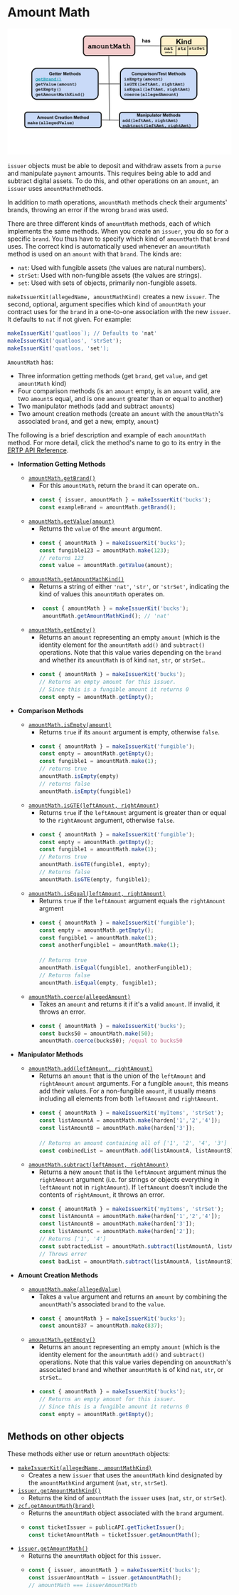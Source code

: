 # Amount Math

![AmountMath methods](./assets/amountMath.svg) 

`issuer` objects must be able to deposit and withdraw assets from a
`purse` and manipulate `payment` amounts. This 
requires being able to add and subtract digital assets. To do this,
and other operations on an `amount`, an `issuer` uses `amountMath`methods. 

In addition to math operations, `amountMath` methods check their
arguments' brands, throwing an error if the wrong `brand` was used.

There are three different kinds of `amountMath` methods, each of which
implements the same methods. When you create an `issuer`, you
do so for a specific `brand`. You thus have to specify which kind of
`amountMath` that `brand` uses. The 
correct kind is automatically used whenever an `amountMath` method
is used on an `amount` with that `brand`. The kinds are: 
- `nat`: Used with fungible assets (the values are natural numbers).
- `strSet`: Used with non-fungible assets (the values are strings).
- `set`: Used with sets of objects, primarily non-fungible assets.

`makeIssuerKit(allegedName, amountMathKind)` creates a new `issuer`.
The second, optional, argument specifies which kind
of `amountMath` your contract uses for the `brand` in a one-to-one
association with the new `issuer`. It defaults to `nat` if not given. For example: 
```js
makeIssuerKit('quatloos`); // Defaults to 'nat'
makeIssuerKit('quatloos', 'strSet');
makeIssuerKit('quatloos, 'set');
```
`AmountMath` has:
- Three information getting methods (get `brand`, get `value`, and get
`amountMath` kind)
- Four comparison methods (is an `amount` empty, is an `amount` valid,
are two `amount`s equal, and is one `amount` greater than or equal to another)
- Two manipulator methods (add and subtract `amount`s)
- Two amount creation methods (create an `amount` with the
  `amountMath`'s associated `brand`, and get a new, empty, `amount`)

The following is a brief description and example of each `amountMath` method. For
more detail, click the method's name to go to its entry in the [ERTP
API Reference](https://agoric.com/documentation/ertp/api/#ertp-api).

- **Information Getting Methods**
  - [`amountMath.getBrand()`](https://agoric.com/documentation/ertp/api/amount-math.html#amountmath-getbrand)
    - For this `amountMath`, return the `brand` it can operate on..
    - ```js
      const { issuer, amountMath } = makeIssuerKit('bucks');
      const exampleBrand = amountMath.getBrand();
      ```
  - [`amountMath.getValue(amount)`](https://agoric.com/documentation/ertp/api/amount-math.html#amountmath-getvalue-amount)
    - Returns the `value` of the `amount` argument. 
    - ```js 
      const { amountMath } = makeIssuerKit('bucks'); 
      const fungible123 = amountMath.make(123); 
      // returns 123 
      const value = amountMath.getValue(amount); 
      ```
  - [`amountMath.getAmountMathKind()`](https://agoric.com/documentation/ertp/api/amount-math.html#amountmath-getmathhelpersname)
    - Returns a string of either `'nat'`, `'str'`, or `'strSet'`,
       indicating the kind of values this
       `amountMath` operates on.
    - ```js
       const { amountMath } = makeIssuerKit('bucks');
       amountMath.getAmountMathKind(); // 'nat'
       ```
  - [`amountMath.getEmpty()`](https://agoric.com/documentation/ertp/api/amount-math.html#amountmath-getempty)
    - Returns an `amount` representing an empty `amount` (which is the identity
       element for the `amountMath` `add()` and `subtract()`
       operations. Note that this value varies depending on the
       `brand` and whether its `amountMath` is of kind `nat`, `str`, or `strSet`..
    - ```js
      const { amountMath } = makeIssuerKit('bucks');
      // Returns an empty amount for this issuer.
      // Since this is a fungible amount it returns 0
      const empty = amountMath.getEmpty();
      ```
- **Comparison Methods**
  - [`amountMath.isEmpty(amount)`](https://agoric.com/documentation/ertp/api/amount-math.html#amountmath-isempty-amount)
    - Returns `true` if its `amount` argument is empty, otherwise `false`.
    - ```js
      const { amountMath } = makeIssuerKit('fungible');
      const empty = amountMath.getEmpty();
      const fungible1 = amountMath.make(1);
      // returns true
      amountMath.isEmpty(empty)
      // returns false
      amountMath.isEmpty(fungible1)
      ```
  - [`amountMath.isGTE(leftAmount, rightAmount)`](https://agoric.com/documentation/ertp/api/amount-math.html#amountmath-isgte-leftamount-rightamount)
    - Returns `true` if the `leftAmount` argument is greater than or equal
       to the `rightAmount` argument, otherwise `false`.
    - ```js
      const { amountMath } = makeIssuerKit('fungible');
      const empty = amountMath.getEmpty();
      const fungible1 = amountMath.make(1);
      // Returns true
      amountMath.isGTE(fungible1, empty);
      // Returns false
      amountMath.isGTE(empty, fungible1);
      ```
  - [`amountMath.isEqual(leftAmount, rightAmount)`](https://agoric.com/documentation/ertp/api/amount-math.html#amountmath-isequal-leftamount-rightamount)
    - Returns `true` if the `leftAmount` argument equals the
	`rightAmount` argment
    - ```js
      const { amountMath } = makeIssuerKit('fungible');
      const empty = amountMath.getEmpty();
      const fungible1 = amountMath.make(1);
      const anotherFungible1 = amountMath.make(1);

      // Returns true
      amountMath.isEqual(fungible1, anotherFungible1);
      // Returns false
      amountMath.isEqual(empty, fungible1);
      ```
  - [`amountMath.coerce(allegedAmount)`](https://agoric.com/documentation/ertp/api/amount-math.html#amountmath-coerce-allegedamount)
    - Takes an `amount` and returns it if it's a valid `amount`.
      If invalid, it throws an error.
    - ```js
      const { amountMath } = makeIssuerKit('bucks');  
      const bucks50 = amountMath.make(50);
      amountMath.coerce(bucks50); /equal to bucks50
      ```
- **Manipulator Methods**

  - [`amountMath.add(leftAmount, rightAmount)`](https://agoric.com/documentation/ertp/api/amount-math.html#amountmath-add-leftamount-rightamount)
    - Returns an `amount` that is the union of the `leftAmount` and `rightAmount`
       `amount` arguments. For a fungible `amount`, this means add their
       values.  For a non-fungible `amount`, it usually means
       including all elements from both `leftAmount` and `rightAmount`.
    - ```js
      const { amountMath } = makeIssuerKit('myItems', 'strSet');
      const listAmountA = amountMath.make(harden['1','2','4']);
      const listAmountB = amountMath.make(harden['3']);

      // Returns an amount containing all of ['1', '2', '4', '3']
      const combinedList = amountMath.add(listAmountA, listAmountB);
      ```
  - [`amountMath.subtract(leftAmount, rightAmount)`](https://agoric.com/documentation/ertp/api/amount-math.html#amountmath-subtract-leftamount-rightamount)
    - Returns a new `amount` that is the `leftAmount` argument minus
      the `rightAmount` argument  (i.e. for strings or objects
      everything in `leftAmount` not in `rightAmount`). If `leftAmount`
      doesn't include the contents of `rightAmount`, it throws an error. 
    - ```js
      const { amountMath } = makeIssuerKit('myItems', 'strSet');
      const listAmountA = amountMath.make(harden['1','2','4']);
      const listAmountB = amountMath.make(harden['3']);
      const listAmountC = amountMath.make(harden['2']);
      // Returns ['1', '4']
      const subtractedList = amountMath.subtract(listAmountA, listAmountC)
      // Throws error
      const badList = amountMath.subtract(listAmountA, listAmountB)
      ```
- **Amount Creation Methods**
  - [`amountMath.make(allegedValue)`](https://agoric.com/documentation/ertp/api/amount-math.html#amountmath-make-allegedvalue)	
    - Takes a `value` argument and returns an `amount` by combining the
       `amountMath`'s associated `brand` to the `value`.
    - ```js
      const { amountMath } = makeIssuerKit('bucks');
      const amount837 = amountMath.make(837);
      ```
  - [`amountMath.getEmpty()`](https://agoric.com/documentation/ertp/api/amount-math.html#amountmath-getempty)
    - Returns an `amount` representing an empty `amount` (which is the identity
       element for the `amountMath` `add()` and `subtract()`
       operations. Note that this value varies depending on `amountMath`'s associated
       `brand` and whether `amountMath` is of kind `nat`, `str`, or `strSet`..
    - ```js
      const { amountMath } = makeIssuerKit('bucks');
      // Returns an empty amount for this issuer.
      // Since this is a fungible amount it returns 0
      const empty = amountMath.getEmpty();
      ```  
 
## Methods on other objects

These methods either use or return `amountMath` objects:

- [`makeIssuerKit(allegedName, amountMathKind)`](https://agoric.com/documentation/ertp/api/issuer.html#makeissuerkit-allegedname-mathhelpername)
  - Creates a new `issuer` that uses the `amountMath` kind
    designated by the `amountMathKind` argument (`nat`, `str`,
    `strSet`).
- [`issuer.getAmountMathKind()`](https://agoric.com/documentation/ertp/api/issuer.html#issuer-getmathhelpersname)
  - Returns the kind of `amountMath` the `issuer` uses (`nat`, `str`, or `strSet`).	
- [`zcf.getAmountMath(brand)`](https://agoric.com/documentation/zoe/api/zoe-contract-facet.html#zcf-getamountmath-brand)
  - Returns the `amountMath` object associated with the `brand` argument.
  - ```js
    const ticketIssuer = publicAPI.getTicketIssuer();
    const ticketAmountMath = ticketIssuer.getAmountMath();
    ```
- [`issuer.getAmountMath()`](https://agoric.com/documentation/ertp/api/issuer.html#issuer-getamountmath)
  - Returns the `amountMath` object for this `issuer`.   
  - ```js
    const { issuer, amountMath } = makeIssuerKit('bucks');
    const issuerAmountMath = issuer.getAmountMath();
    // amountMath === issuerAmountMath
    ```
